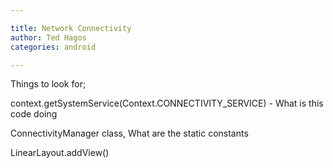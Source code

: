 ```yaml
---

title: Network Connectivity
author: Ted Hagos
categories: android

---
```


Things to look for;

context.getSystemService(Context.CONNECTIVITY\_SERVICE) - What is this code doing

ConnectivityManager class, What are the static constants

LinearLayout.addView()
